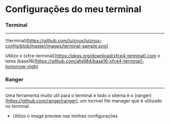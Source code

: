 Configurações do meu terminal
=============================

### Terminal
------------

!(terminal)[https://github.com/luiznux/luiznux-config/blob/master/images/terminal-sample.png]



Utilizo o (xfce-terminal)[https://pkgs.org/download/xfce4-terminal],com o tema (base16)[https://github.com/afq984/base16-xfce4-terminal]-tomorrow-night


### Ranger
----------
Uma ferramenta muito util para o terminal e todo o sitema é o (ranger)[https://github.com/ranger/ranger], um incrivel file manager que é utilizado no terminal.

* Utilizo o image preview nas minhas configurações

















